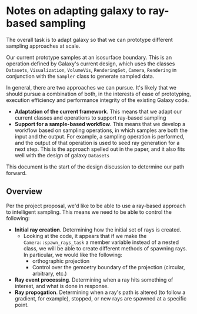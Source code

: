 # Notes on adapting galaxy to ray-based sampling

The overall task is to adapt galaxy so that we can prototype different sampling approaches at scale.

Our current prototype samples at an isosurface boundary. This is an operation defined by Galaxy's current design, which uses the classes `Datasets`, `Visualization`, `VolumeVis`, `RenderingSet`, `Camera`, `Rendering` in conjunction with the `Sampler` class to generate sampled data.

In general, there are two approaches we can pursue. It's likely that we should pursue a combination of both, in the interests of ease of prototyping, execution efficiency and performance integrity of the existing Galaxy code.

- **Adaptation of the current framework**. This means that we adapt our current classes and operations to support ray-based sampling
- **Support for a sample-based workflow**. This means that we develop a workflow based on sampling operations, in which samples are both the input and the output. For example, a sampling operation is performed, and the output of that operation is used to seed ray generation for a next step. This is the approach spelled out in the paper, and it also fits well with the design of galaxy `Datasets`

This document is the start of the design discussion to determine our path forward.

## Overview

Per the project proposal, we'd like to be able to use a ray-based approach to intelligent sampling. This means we need to be able to control the following:

- **Initial ray creation**. Determining how the initial set of rays is created.
	- Looking at the code, it appears that if we make the `Camera::spawn_rays_task` a member variable instead of a nested class, we will be able to create different methods of spawning rays. In particular, we would like the following:
		- orthographic projection
		- Control over the gemoetry boundary of the projection (circular, arbitrary, etc.)
- **Ray event processing**. Determining when a ray hits something of interest, and what is done in response.
- **Ray propogation**. Determining when a ray's path is altered (to follow a gradient, for example), stopped, or new rays are spawned at a specific point.


